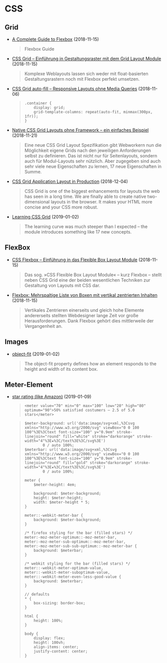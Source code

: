 # CSS

## Grid

- [A Complete Guide to Flexbox](https://css-tricks.com/snippets/css/a-guide-to-flexbox/) (2018-11-15)

  > Flexbox Guide
  
- [CSS Grid – Einführung in Gestaltungsraster mit dem Grid Layout Module](https://blog.kulturbanause.de/2013/12/css-grid-layout-module/) (2018-11-15)

  > Komplexe Weblayouts lassen sich weder mit float-basierten Gestaltungsrastern noch mit Flexbox perfekt umsetzen. 

- [CSS Grid auto-fill – Responsive Layouts ohne Media Queries](https://blog.kulturbanause.de/2018/07/css-grid-auto-fill-responsive-layouts-ohne-media-queries/) (2018-11-06)

  > ```
  > .container {
  >     display: grid;
  >     grid-template-columns: repeat(auto-fit, minmax(300px, 1fr));
  > }
  > ```
  
- [Native CSS Grid Layouts ohne Framework – ein einfaches Beispiel](http://maddesigns.de/css-grid-layout-2764.html) (2018-11-21)

  > Eine neue CSS Grid Layout Spezifikation gibt Webworkern nun die Möglichkeit eigene Grids nach den jeweiligen Anforderungen selbst zu definieren. Das ist nicht nur für Seitenlayouts, sondern auch für Modul-Layouts sehr nützlich. Aber zugegeben sind auch sehr viele neue Eigenschaften zu lernen, 17 neue Eigenschaften in Summe.

- [CSS Grid Application Layout in Production](https://techblog.commercetools.com/gss-grid-application-layout-in-production-f60c65a05cfa) (2018-12-04)

  > CSS Grid is one of the biggest enhancements for layouts the web has seen in a long time.
  > We are finally able to create native two-dimensional layouts in the browser.
  > It makes your HTML more concise and your CSS more robust.

- [Learning CSS Grid](https://varun.ca/css-grid/) (2019-01-02)

  > The learning curve was much steeper than I expected – the module introduces something like 17 new concepts.

## FlexBox  
  
- [CSS Flexbox – Einführung in das Flexible Box Layout Module](https://blog.kulturbanause.de/2013/07/einfuhrung-in-das-flexbox-modell-von-css/) (2018-11-15)

  > Das sog. »CSS Flexible Box Layout Module« – kurz Flexbox – stellt neben CSS Grid eine der beiden wesentlichen Techniken zur Gestaltung von Layouts mit CSS dar.
  
- [Flexbox: Mehrspaltige Liste von Boxen mit vertikal zentrierten Inhalten](https://blog.kulturbanause.de/2016/03/flexbox-mehrspaltige-liste-von-boxen-mit-vertikal-zentrierten-inhalten/) (2018-11-15)

  > Vertikales Zentrieren einerseits und gleich hohe Elemente andererseits stellten Webdesigner lange Zeit vor große Herausforderungen. Dank Flexbox gehört dies mittlerweile der Vergangenheit an.
  
  
## Images

- [object-fit](https://css-tricks.com/almanac/properties/o/object-fit/) (2019-01-02)

  > The object-fit property defines how an element responds to the height and width of its content box. 
  
  
## Meter-Element

- [star rating (like Amazon)](https://codepen.io/maddesigns/pen/oQoMre) (2019-01-09)

  > ```<meter value="70" min="0" max="100" low="20" high="80" optimum="90">50% satisfied costumers – 2.5 of 5.0 stars</meter>```

  > ```
  > $meter-background: url('data:image/svg+xml,%3Csvg xmlns="http://www.w3.org/2000/svg" viewBox="0 0 100 100"%3E%3Ctext font-size="100" y="0.9em" stroke-linejoin="round" fill="white" stroke="darkorange" stroke-width="4"%3E★%3C/text%3E%3C/svg%3E')
  > 		0 / auto 100%;
  > $meterbar: url('data:image/svg+xml,%3Csvg xmlns="http://www.w3.org/2000/svg" viewBox="0 0 100 100"%3E%3Ctext font-size="100" y="0.9em" stroke-linejoin="round" fill="gold" stroke="darkorange" stroke-width="4"%3E★%3C/text%3E%3C/svg%3E')
  > 		0 / auto 100%;
  > 
  > meter {
  > 	$meter-height: 4em;
  > 	
  > 	background: $meter-background;
  > 	height: $meter-height;
  > 	width: $meter-height * 5;
  > }
  > 	
  > meter::-webkit-meter-bar {
  > 	background: $meter-background;
  > }
  > 
  > /* firefox styling for the bar (filled stars) */
  > meter:-moz-meter-optimum::-moz-meter-bar,
  > meter:-moz-meter-sub-optimum::-moz-meter-bar,
  > meter:-moz-meter-sub-sub-optimum::-moz-meter-bar {
  > 	background: $meterbar;
  > }
  > 
  > /* webkit styling for the bar (filled stars) */
  > meter::-webkit-meter-optimum-value,
  > meter::-webkit-meter-suboptimum-value,
  > meter::-webkit-meter-even-less-good-value {
  > 	background: $meterbar;
  > }
  > 
  > // defaults
  > * {
  > 	box-sizing: border-box;
  > }
  > 
  > html {
  > 	height: 100%;
  > }
  > 	
  > body {
  > 	display: flex;
  > 	height: 100vh;
  > 	align-items: center;
  > 	justify-content: center;
  > }
  > ```
